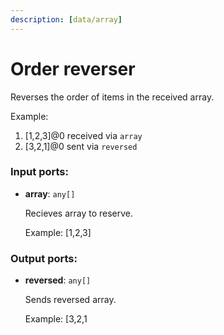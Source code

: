 ```yaml
---
description: [data/array]
---
```


# Order reverser

Reverses the order of items in the received array.

Example:
1. [1,2,3]@0 received via `array`
2. [3,2,1]@0 sent via `reversed`

### Input ports:

* __array__: `any[]`

    Recieves array to reserve.
    
    Example:
    [1,2,3]

### Output ports:

* __reversed__: `any[]`

    Sends reversed array.
    
    Example:
    [3,2,1

